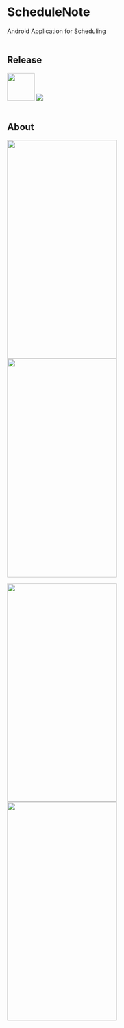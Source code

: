 # ScheduleNote
Android Application for Scheduling
<br><br>

## Release
<img src="https://user-images.githubusercontent.com/81938036/149960321-4d97db5e-fc99-4f79-b221-abf456b280c9.png" width="64" height="64">
<a href="https://play.google.com/store/apps/details?id=com.pleiades.pleione.schedulenote">
  <img src="https://img.shields.io/badge/release-1.1.1-FC7C8D">
</a>
<br><br>

## About
<img src="https://user-images.githubusercontent.com/81938036/149968611-9ad88709-ffbd-4612-a16e-f687add1fcae.png" width="256" height="508"><img src="https://user-images.githubusercontent.com/81938036/149968625-fba06639-4047-4e91-92e4-e05438ca1db8.png" width="256" height="508">

<img src="https://user-images.githubusercontent.com/81938036/149968629-dd962c5c-1c0c-4c60-bb21-ffb111c2e9c4.png" width="256" height="508"><img src="https://user-images.githubusercontent.com/81938036/149968632-51c18866-701b-4191-b764-732b73608109.png" width="256" height="508">
